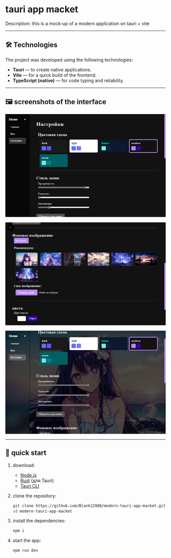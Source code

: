 # tauri app macket

Description: this is a mock-up of a modern application on tauri + vite

---

## 🛠️ Technologies

The project was developed using the following technologies:

- **Tauri** — to create native applications.
- **Vite** — for a quick build of the frontend.
- **TypeScript (native)** — for code typing and reliability.

---

## 🖼️ screenshots of the interface


![1 photo](./preview/1.jpg)

![2 photo](./preview/2.jpg)

![3 photo](./preview/3.jpg)

---

## 🚀 quick start

1. download:
   - [Node.js](https://nodejs.org/ )
   - [Rust](https://www.rust-lang.org/ ) (для Tauri)
   - [Tauri CLI](https://tauri.app/v1/guides/getting-started/prerequisites )

2. clone the repository:
   ```bash
   git clone https://github.com/Blank12980/modern-tauri-app-macket.git
   cd modern-tauri-app-macket

3. install the dependencies:
   ```bash
   npm i

4. start the app:
   ```bash
   npm run dev


